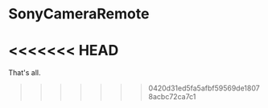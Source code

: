 # SonyCameraRemote
<<<<<<< HEAD
=======

That's all.
>>>>>>> 0420d31ed5fa5afbf59569de18078acbc72ca7c1
